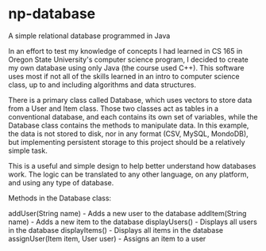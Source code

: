 # np-database
A simple relational database programmed in Java

In an effort to test my knowledge of concepts I had learned in CS 165 in Oregon State University's computer science program, I decided to create my own database using only Java (the course used C++). This software uses most if not all of the skills learned in an intro to computer science class, up to and including algorithms and data structures.

There is a primary class called Database, which uses vectors to store data from a User and Item class. Those two classes act as tables in a conventional database, and each contains its own set of variables, while the Database class contains the methods to manipulate data. In this example, the data is not stored to disk, nor in any format (CSV, MySQL, MondoDB), but implementing persistent storage to this project should be a relatively simple task. 

This is a useful and simple design to help better understand how databases work. The logic can be translated to any other language, on any platform, and using any type of database.

Methods in the Database class:

addUser(String name) - Adds a new user to the database
addItem(String name) - Adds a new item to the database
displayUsers() - Displays all users in the database
displayItems() - Displays all items in the database
assignUser(Item item, User user) - Assigns an item to a user

